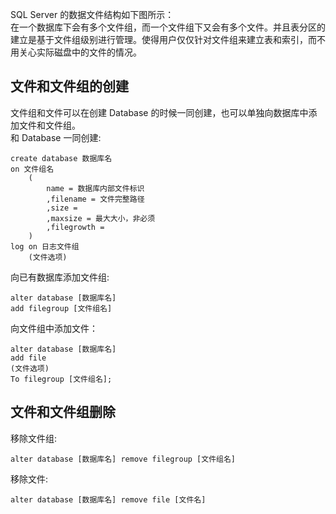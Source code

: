 SQL Server 的数据文件结构如下图所示：<br>
在一个数据库下会有多个文件组，而一个文件组下又会有多个文件。并且表分区的建立是基于文件组级别进行管理。使得用户仅仅针对文件组来建立表和索引，而不用关心实际磁盘中的文件的情况。<br>



## 文件和文件组的创建
文件组和文件可以在创建 Database 的时候一同创建，也可以单独向数据库中添加文件和文件组。<br>
和 Database 一同创建:
```
create database 数据库名
on 文件组名
    (
        name = 数据库内部文件标识
        ,filename = 文件完整路径
        ,size = 
        ,maxsize = 最大大小，非必须
        ,filegrowth = 
    )
log on 日志文件组
    (文件选项)
```
向已有数据库添加文件组:
```
alter database [数据库名]
add filegroup [文件组名]
```
向文件组中添加文件：
```
alter database [数据库名]
add file 
(文件选项)
To filegroup [文件组名];
```

## 文件和文件组删除
移除文件组:
```
alter database [数据库名] remove filegroup [文件组名]
```
移除文件:
```
alter database [数据库名] remove file [文件名]
```

